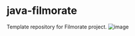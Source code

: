 # java-filmorate
Template repository for Filmorate project.
![image](https://github.com/Ernalti/javafilmrate-2/assets/126362213/9cd2cc68-4176-463a-b2da-df810b711483)

